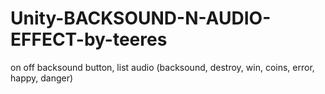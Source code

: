 # Unity-BACKSOUND-N-AUDIO-EFFECT-by-teeres
on off backsound button, list audio (backsound, destroy, win, coins, error, happy, danger) 
